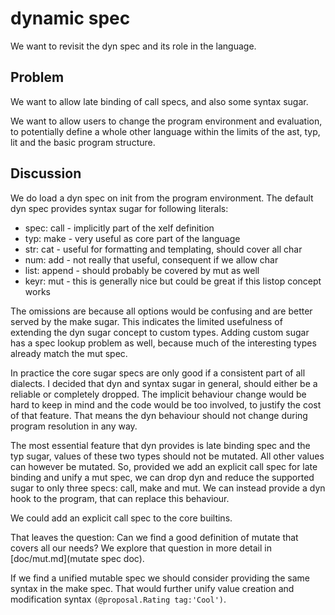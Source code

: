 dynamic spec
============

We want to revisit the dyn spec and its role in the language.

Problem
-------

We want to allow late binding of call specs, and also some syntax sugar.

We want to allow users to change the program environment and evaluation, to potentially define a
whole other language within the limits of the ast, typ, lit and the basic program structure.

Discussion
----------

We do load a dyn spec on init from the program environment. The default dyn spec provides syntax
sugar for following literals:

  * spec: call    - implicitly part of the xelf definition
  * typ:  make    - very useful as core part of the language
  * str:  cat     - useful for formatting and templating, should cover all char
  * num:  add     - not really that useful, consequent if we allow char
  * list: append  - should probably be covered by mut as well
  * keyr: mut     - this is generally nice but could be great if this listop concept works

The omissions are because all options would be confusing and are better served by the make sugar.
This indicates the limited usefulness of extending the dyn sugar concept to custom types. Adding
custom sugar has a spec lookup problem as well, because much of the interesting types already
match the mut spec.

In practice the core sugar specs are only good if a consistent part of all dialects. I decided that
dyn and syntax sugar in general, should either be a reliable or completely dropped. The implicit
behaviour change would be hard to keep in mind and the code would be too involved, to justify the
cost of that feature. That means the dyn behaviour should not change during program resolution in
any way.

The most essential feature that dyn provides is late binding spec and the typ sugar, values of these
two types should not be mutated. All other values can however be mutated. So, provided we add an
explicit call spec for late binding and unify a mut spec, we can drop dyn and reduce the supported
sugar to only three specs: call, make and mut. We can instead provide a dyn hook to the program,
that can replace this behaviour.

We could add an explicit call spec to the core builtins.

That leaves the question: Can we find a good definition of mutate that covers all our needs?
We explore that question in more detail in [doc/mut.md](mutate spec doc).

If we find a unified mutable spec we should consider providing the same syntax in the make spec.
That would further unify value creation and modification syntax `(@proposal.Rating tag:'Cool')`.

